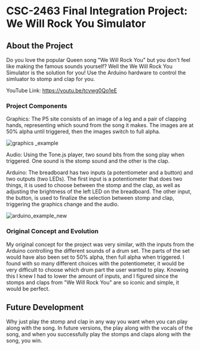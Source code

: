 # CSC-2463 Final Integration Project: We Will Rock You Simulator

## About the Project
Do you love the popular Queen song "We Will Rock You" but you don't feel like making the famous sounds yourself? Well the We Will Rock You Simulator is the solution for you! Use the Arduino hardware to control the simluator to stomp and clap for you.

YouTube Link: https://youtu.be/tcvwg0Qo1eE

### Project Components
Graphics: The P5 site consists of an image of a leg and a pair of clapping hands, representing which sound from the song it makes. The images are at 50% alpha until triggered, then the images switch to full alpha.

![graphics _example](https://user-images.githubusercontent.com/97774747/168176135-5f2123f3-ba5b-4794-9b94-aee3069f1cf3.png)


Audio: Using the Tone.js player, two sound bits from the song play when triggered. One sound is the stomp sound and the other is the clap.

Arduino: The breadboard has two inputs (a potentiometer and a button) and two outputs (two LEDs). The first input is a potentiometer that does two things, it is used to choose between the stomp and the clap, as well as adjusting the brightness of the left LED on the breadboard. The other input, the button, is used to finalize the selection between stomp and clap, triggering the graphics change and the audio.

![arduino_example_new](https://user-images.githubusercontent.com/97774747/168176488-8e036b14-c148-4383-afc0-71a2f3345181.jpeg)


### Original Concept and Evolution
My original concept for the project was very similar, with the inputs from the Arduino controlling the different sounds of a drum set. The parts of the set would have also been set to 50% alpha, then full alpha when triggered. I found with so many different choices with the potentiometer, it would be very difficult to choose which drum part the user wanted to play. Knowing this I knew I had to lower the amount of inputs, and I figured since the stomps and claps from "We Will Rock You" are so iconic and simple, it would be perfect.

## Future Development
Why just play the stomp and clap in any way you want when you can play along with the song. In future versions, the play along with the vocals of the song, and when you successfully play the stomps and claps along with the song, you win.
